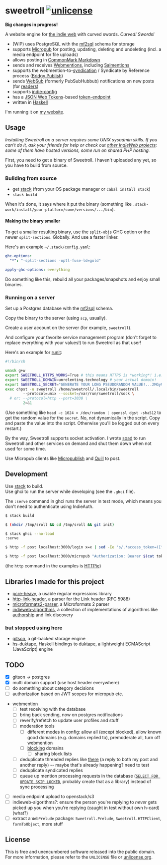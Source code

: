 # sweetroll [![unlicense](https://img.shields.io/badge/un-license-green.svg?style=flat)](http://unlicense.org)

**Big changes in progress!**

A website engine for [the indie web] with curved swords. *Curved! Swords!*

- (WIP) uses PostgreSQL with the [mf2sql] schema for storage
- supports [Micropub] for posting, updating, deleting and undeleting (incl. a media endpoint for file uploads)
- allows posting in [CommonMark Markdown]
- sends and receives [Webmentions], including [Salmentions]
- supports the webmention-to-[syndication] / Syndicate by Reference process ([Bridgy Publish])
- sends [WebSub] \(formerly PubSubHubbub) notifications on new posts (for [readers])
- supports [indie-config]
- has a [JSON Web Tokens]-based [token-endpoint]
- written in [Haskell]

I'm running it on [my website](https://unrelenting.technology).

[the indie web]: https://indieweb.org
[JSON Web Tokens]: https://jwt.io
[CommonMark Markdown]: http://commonmark.org
[Pushover]: https://pushover.net
[Haskell]: https://www.haskell.org

[Micropub]: https://indieweb.org/micropub
[Webmentions]: https://indieweb.org/webmention
[Salmentions]: https://indieweb.org/Salmention
[syndication]: https://indieweb.org/POSSE
[Bridgy Publish]: https://brid.gy/about#publishing
[WebSub]: https://indieweb.org/PubSub
[readers]: https://indieweb.org/readers
[indie-config]: https://indieweb.org/indie-config
[token-endpoint]: https://indieweb.org/token-endpoint

## Usage

*Installing Sweetroll on a server requires some UNIX sysadmin skills. If you can't do it, ask your friends for help or check out [other IndieWeb projects](https://indieweb.org/projects): some of them have hosted versions, some run on shared PHP hosting.*

First, you need to get a binary of Sweetroll.
I haven't uploaded any yet, so you have to build from source.

### Buliding from source

- get [stack] \(from your OS package manager or `cabal install stack`)
- `stack build`

When it's done, it says where it put the binary (something like `.stack-work/install/your-platform/some/versions/.../bin`).

#### Making the binary smaller

To get a smaller resulting binary, use the `split-objs` GHC option or the newer `split-sections`. Globally.
And use a faster linker.

Here's an example `~/.stack/config.yaml`:

```yaml
ghc-options:
  "*": "-split-sections -optl-fuse-ld=gold"

apply-ghc-options: everything
```

Do something like this, rebuild all your packages/snapshots and enjoy small binaries.

### Running on a server

Set up a Postgres database with the [mf2sql] schema.

Copy the binary to the server (using `scp`, usually).

Create a user account on the server (for example, `sweetroll`).

And configure your favorite service management program (don't forget to replace everything with your values!) to run Sweetroll as that user!

Here's an example for [runit](http://smarden.org/runit/index.html):

```bash
#!/bin/sh

umask g+w
export SWEETROLL_HTTPS_WORKS=True # this means HTTPS is *working*! i.e. you have it set up on your reverse proxy!
export SWEETROLL_DOMAIN=unrelenting.technology # your actual domain!
export SWEETROLL_SECRET="GENERATE YOUR LONG PSEUDORANDOM VALUE!...2MGy9ZkKgzexRpd7vl8" 
exec chpst -u sweetroll /home/sweetroll/.local/bin/sweetroll
        --protocol=unix --socket=/var/run/sweetroll/sock \
  # or: --protocol=http --port=3030 \
        2>&1
```

(Use something like `head -c 1024 < /dev/random | openssl dgst -sha512` to get the random value for the `secret`. No, not dynamically in the script. Copy and paste the value into the script. Otherwise you'll be logged out on every restart.)

By the way, Sweetroll supports socket activation.
I wrote [soad](https://github.com/myfreeweb/soad) to run Sweetroll and other services on demand and shut them down when not used for some time.

Use Micropub clients like [Micropublish](https://micropublish.net) and [Quill](https://quill.p3k.io) to post.

## Development

Use [stack] to build.  
Use ghci to run the server while developing (see the `.ghci` file).

The `:serve` command in ghci runs the server in test mode, which means you don't need to authenticate using IndieAuth.

```bash
$ stack build

$ (mkdir /tmp/sroll && cd /tmp/sroll && git init)

$ stack ghci --no-load
:serve

$ http -f post localhost:3000/login x=x | sed -Ee 's/.*access_token=([^&]+).*/\1/' > token

$ http -f post localhost:3000/micropub "Authorization: Bearer $(cat token)" h=entry content=HelloWorld
```

(the `http` command in the examples is [HTTPie](https://github.com/jkbrzt/httpie))


## Libraries I made for this project

- [pcre-heavy](https://github.com/myfreeweb/pcre-heavy), a usable regular expressions library
- [http-link-header](https://github.com/myfreeweb/http-link-header), a parser for the Link header (RFC 5988)
- [microformats2-parser](https://github.com/myfreeweb/microformats2-parser), a Microformats 2 parser
- [indieweb-algorithms](https://github.com/myfreeweb/indieweb-algorithms), a collection of implementations of algorithms like [authorship](http://indieweb.org/authorship) and link discovery

### but stopped using here

- [gitson](https://github.com/myfreeweb/gitson), a git-backed storage engine
- [hs-duktape](https://github.com/myfreeweb/hs-duktape), Haskell bindings to [duktape](http://duktape.org), a lightweight ECMAScript (JavaScript) engine

## TODO

- [x] gitson → postgres
- [x] multi domain support (use host header everywhere)
- [ ] do something about category decisions
- [ ] authorization based on JWT scopes for micropub etc.
- webmention
  - [ ] test receiving with the database
  - [ ] bring back sending, now on postgres notifications
  - [ ] reverify/refetch to update user profiles and stuff
  - [ ] moderation tools
    - [ ] different modes in config: allow all (except blocked), allow known good domains (e.g. domains replied to), premoderate all, turn off webmention
    - [ ] [blocking](https://indieweb.org/block) domains
      - [ ] sharing block lists
  - [ ] deduplicate threaded replies like [there](https://unrelenting.technology/replies/2015-09-06-20-29-54) (a reply to both my post and another reply) -- maybe that's already happening? need to test
  - [ ] deduplicate syndicated replies
  - [ ] queue up mention processing requests in the database ([`SELECT FOR UPDATE SKIP LOCKED`](http://blog.2ndquadrant.com/what-is-select-skip-locked-for-in-postgresql-9-5/), probably create that as a library) instead of sync processing
- [ ] media endpoint upload to openstack/s3
- [ ] indieweb-algorithms?: ensure the person you're replying to *never* gets picked up you when you're replying (caught in test without own h-card) (what?)
- [ ] extract a `WebPrelude` package: `Sweetroll.Prelude`, `Sweetroll.HTTPClient`, `formToObject`, more stuff

## License

This is free and unencumbered software released into the public domain.  
For more information, please refer to the `UNLICENSE` file or [unlicense.org](http://unlicense.org).

[mf2sql]: https://github.com/myfreeweb/mf2sql
[stack]: https://github.com/commercialhaskell/stack
